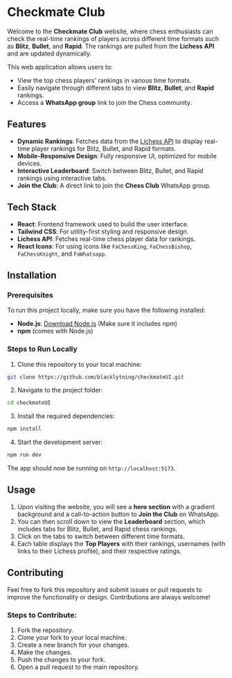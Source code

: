 
# Checkmate Club

Welcome to the **Checkmate Club** website, where chess enthusiasts can check the real-time rankings of players across different time formats such as **Blitz**, **Bullet**, and **Rapid**. The rankings are pulled from the **Lichess API** and are updated dynamically.

This web application allows users to:
- View the top chess players' rankings in various time formats.
- Easily navigate through different tabs to view **Blitz**, **Bullet**, and **Rapid** rankings.
- Access a **WhatsApp group** link to join the Chess community.

## Features

- **Dynamic Rankings**: Fetches data from the [Lichess API](https://lichess.org) to display real-time player rankings for Blitz, Bullet, and Rapid formats.
- **Mobile-Responsive Design**: Fully responsive UI, optimized for mobile devices.
- **Interactive Leaderboard**: Switch between Blitz, Bullet, and Rapid rankings using interactive tabs.
- **Join the Club**: A direct link to join the **Chess Club** WhatsApp group.

## Tech Stack

- **React**: Frontend framework used to build the user interface.
- **Tailwind CSS**: For utility-first styling and responsive design.
- **Lichess API**: Fetches real-time chess player data for rankings.
- **React Icons**: For using icons like `FaChessKing`, `FaChessBishop`, `FaChessKnight`, and `FaWhatsapp`.

## Installation

### Prerequisites
To run this project locally, make sure you have the following installed:

- **Node.js**: [Download Node.js](https://nodejs.org/) (Make sure it includes npm)
- **npm** (comes with Node.js)

### Steps to Run Locally

1. Clone this repository to your local machine:

```bash
git clone https://github.com/blacklytning/checkmateUI.git
```

2. Navigate to the project folder:

```bash
cd checkmateUI
```

3. Install the required dependencies:

```bash
npm install
```

4. Start the development server:

```bash
npm run dev
```

The app should now be running on `http://localhost:5173`.

## Usage

1. Upon visiting the website, you will see a **hero section** with a gradient background and a call-to-action button to **Join the Club** on WhatsApp.
2. You can then scroll down to view the **Leaderboard** section, which includes tabs for Blitz, Bullet, and Rapid chess rankings.
3. Click on the tabs to switch between different time formats.
4. Each table displays the **Top Players** with their rankings, usernames (with links to their Lichess profile), and their respective ratings.

## Contributing

Feel free to fork this repository and submit issues or pull requests to improve the functionality or design. Contributions are always welcome!

### Steps to Contribute:

1. Fork the repository.
2. Clone your fork to your local machine.
3. Create a new branch for your changes.
4. Make the changes.
5. Push the changes to your fork.
6. Open a pull request to the main repository.

